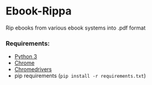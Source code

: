 # Ebook-Rippa
Rip ebooks from various ebook systems into .pdf format

### Requirements:
- [Python 3](https://www.python.org/downloads/)
- [Chrome](https://www.google.com/intl/en_us/chrome/)
- [Chromedrivers](https://chromedriver.chromium.org/downloads)
- pip requirements (`pip install -r requirements.txt`)
